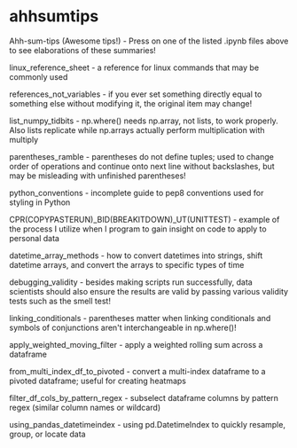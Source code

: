 # ahhsumtips
Ahh-sum-tips (Awesome tips!) - Press on one of the listed .ipynb files above to see elaborations of these summaries!

linux_reference_sheet - a reference for linux commands that may be commonly used

references_not_variables - if you ever set something directly equal to something else without modifying it, the original item may change!

list_numpy_tidbits - np.where() needs np.array, not lists, to work properly. Also  lists replicate while np.arrays actually perform multiplication with multiply

parentheses_ramble - parentheses do not define tuples; used to change order of operations and continue onto next line without backslashes, but may be misleading with unfinished parentheses!

python_conventions - incomplete guide to pep8 conventions used for styling in Python

CPR(COPYPASTERUN)_BID(BREAKITDOWN)_UT(UNITTEST) - example of the process I utilize when I program to gain insight on code to apply to personal data

datetime_array_methods - how to convert datetimes into strings, shift datetime arrays, and convert the arrays to specific types of time

debugging_validity - besides making scripts run successfully, data scientists should also ensure the results are valid by passing various validity tests such as the smell test!

linking_conditionals - parentheses matter when linking conditionals and symbols of conjunctions aren't interchangeable in np.where()!

apply_weighted_moving_filter - apply a weighted rolling sum across a dataframe

from_multi_index_df_to_pivoted - convert a multi-index dataframe to a pivoted dataframe; useful for creating heatmaps

filter_df_cols_by_pattern_regex - subselect dataframe columns by pattern regex (similar column names or wildcard)

using_pandas_datetimeindex - using pd.DatetimeIndex to quickly resample, group, or locate data
